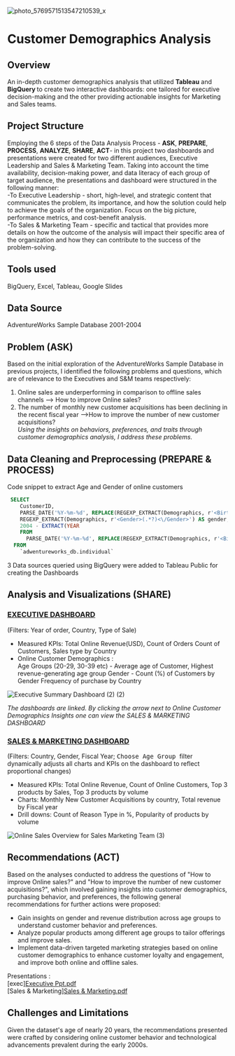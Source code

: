 ![photo_5769571513547210539_x](https://github.com/ammu993/Customer-Demographics-Analysis/assets/74145869/7e19eb16-7ca0-47da-84f1-84230135a2d9)

# Customer Demographics Analysis

## Overview
An in-depth customer demographics analysis that utilized <b>Tableau</b> and <b> BigQuery </b>  to create two interactive dashboards: one tailored for executive decision-making and the other providing actionable insights for Marketing and Sales teams. 

## Project Structure
Employing the 6 steps of the Data Analysis Process - **ASK**, **PREPARE**, **PROCESS**, **ANALYZE**, **SHARE**, **ACT**- in this project two dashboards and presentations were created for two different audiences, Executive Leadership and Sales & Marketing Team. Taking into account the time availability, decision-making power, and data literacy of each group of target audience, the presentations and dashboard were structured in the following manner:  
-To Executive Leadership - short, high-level, and strategic content that communicates the problem, its importance, and how the solution could help to achieve the goals of the organization. Focus on  the big picture, performance metrics, and cost-benefit analysis.  
-To Sales & Marketing Team - specific and tactical that provides more details on how the outcome of the analysis will impact their specific area of the organization and how they can contribute to the success of the problem-solving.  

## Tools used  
BigQuery, Excel, Tableau, Google Slides 

## Data Source
AdventureWorks Sample Database 2001-2004  

## Problem (ASK)
Based on the initial exploration of the AdventureWorks Sample Database in previous projects, I identified the following problems and questions, which are of relevance to the Executives and S&M teams respectively: 
 1. Online sales are underperforming in comparison to offline sales channels --> How to improve Online sales?
 2. The number of monthly new customer acquisitions has been declining in the recent fiscal year -->How to improve the number of new customer acquisitions?   
*Using the insights on behaviors, preferences, and traits through customer demographics analysis, I address these problems.*

## Data Cleaning and Preprocessing (PREPARE & PROCESS)
Code snippet to extract Age and Gender of online customers
```sql
 SELECT
    CustomerID,
    PARSE_DATE('%Y-%m-%d', REPLACE(REGEXP_EXTRACT(Demographics, r'<BirthDate>(.*?)<\/BirthDate>'),'Z',' ')) AS birthdate,
    REGEXP_EXTRACT(Demographics, r'<Gender>(.*?)<\/Gender>') AS gender,
    2004 - EXTRACT(YEAR
    FROM
      PARSE_DATE('%Y-%m-%d', REPLACE(REGEXP_EXTRACT(Demographics, r'<BirthDate>(.*?)<\/BirthDate>'),'Z',' '))) AS age_ind_customer
  FROM
    `adwentureworks_db.individual`
```
3 Data sources queried using BigQuery were added to Tableau Public for creating the Dashboards

## Analysis and Visualizations (SHARE)
### **[EXECUTIVE DASHBOARD](https://public.tableau.com/views/AdWorksExecutiveSummarybasedonOnlineCustomerDemographics/ExecutiveSummaryDashboard2?:language=en-US&:display_count=n&:origin=viz_share_link)**   
(Filters: Year of order, Country, Type of Sale)   
* Measured KPIs: Total Online Revenue(USD), Count of Orders Count of Customers, Sales type by Country  
* Online Customer Demographics :   
Age Groups (20-29, 30-39 etc) - Average age of Customer, Highest revenue-generating age group
Gender - Count (%) of Customers by Gender
Frequency of purchase by Country

![Executive Summary Dashboard (2) (2)](https://github.com/ammu993/Customer-Demographics-Analysis/assets/74145869/de307184-2d8d-4265-8ff0-6dba9799b6cb)

*The dashboards are linked. By clicking the arrow next to Online Customer Demographics Insights one can view the SALES & MARKETING DASHBOARD*  

### **[SALES & MARKETING DASHBOARD](https://public.tableau.com/views/AdWorksSalesMarketingbasedonOnlineCustomerDemographics/OnlineSalesOverviewforSalesMarketingTeam?:language=en-US&:display_count=n&:origin=viz_share_link)**   
(Filters: Country, Gender, Fiscal Year; <kbd> Choose Age Group </kbd> filter dynamically adjusts all charts and KPIs on the dashboard to reflect proportional changes)
* Measured KPIs: Total Online Revenue, Count of Online Customers, Top 3 products by Sales, Top 3 products by volume
* Charts: Monthly New Customer Acquisitions by country, Total revenue by Fiscal year
* Drill downs: Count of Reason Type in %, Popularity of products by volume

![Online Sales Overview for Sales   Marketing Team (3)](https://github.com/ammu993/Customer-Demographics-Analysis/assets/74145869/f9a1e1b9-c8d0-4e08-91bf-1e5f55b94bc9)

## Recommendations (ACT)

Based on the analyses conducted to address the questions of "How to improve Online sales?" and "How to improve the number of new customer acquisitions?", which involved gaining insights into customer demographics, purchasing behavior, and preferences, the following general recommendations for further actions were proposed:  
* Gain insights on gender and revenue distribution across age groups to understand customer behavior and preferences.
* Analyze popular products among different age groups to tailor offerings and improve sales.
* Implement data-driven targeted marketing strategies based on online customer demographics to enhance customer loyalty and engagement, and improve both online and offline sales.

Presentations :  
[exec][Executive Ppt.pdf](https://github.com/ammu993/Customer-Demographics-Analysis/files/14234560/Executive.Ppt.pdf)   
[Sales & Marketing][Sales & Marketing.pdf](https://github.com/ammu993/Customer-Demographics-Analysis/files/14234562/Sales.Marketing.pdf)

## Challenges and Limitations
Given the dataset's age of nearly 20 years, the recommendations presented were crafted by considering online customer behavior and technological advancements prevalent during the early 2000s.
